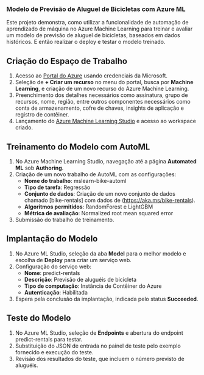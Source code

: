 ### Modelo de Previsão de Aluguel de Bicicletas com Azure ML

Este projeto demonstra, como utilizar a funcionalidade de automação de aprendizado de máquina no Azure Machine Learning para treinar e avaliar um modelo de previsão de aluguel de bicicletas, baseados em dados históricos. E então realizar o deploy e testar o modelo treinado.

## Criação do Espaço de Trabalho

1. Acesso ao [Portal do Azure](https://portal.azure.com) usando credenciais da Microsoft.
2. Seleção de **+ Criar um recurso** no menu do portal, busca por **Machine Learning**, e criação de um novo recurso do Azure Machine Learning.
3. Preenchimento dos detalhes necessários como assinatura, grupo de recursos, nome, região, entre outros componentes necessários como conta de armazenamento, cofre de chaves, insights de aplicação e registro de contêiner.
4. Lançamento do [Azure Machine Learning Studio](https://ml.azure.com) e acesso ao workspace criado.

## Treinamento do Modelo com AutoML

1. No Azure Machine Learning Studio, navegação até a página **Automated ML** sob **Authoring**.
2. Criação de um novo trabalho de AutoML com as configurações:
   - **Nome do trabalho**: mslearn-bike-automl
   - **Tipo de tarefa**: Regressão
   - **Conjunto de dados**: Criação de um novo conjunto de dados chamado [bike-rentals] com dados de (https://aka.ms/bike-rentals).
   - **Algoritmos permitidos**: RandomForest e LightGBM
   - **Métrica de avaliação**: Normalized root mean squared error
3. Submissão do trabalho de treinamento.

## Implantação do Modelo

1. No Azure ML Studio, seleção da aba **Model** para o melhor modelo e escolha de **Deploy** para criar um serviço web.
2. Configuração do serviço web:
   - **Nome**: predict-rentals
   - **Descrição**: Previsão de aluguéis de bicicleta
   - **Tipo de computação**: Instância de Contêiner do Azure
   - **Autenticação**: Habilitada
3. Espera pela conclusão da implantação, indicada pelo status **Succeeded**.

## Teste do Modelo

1. No Azure ML Studio, seleção de **Endpoints** e abertura do endpoint predict-rentals para testar.
2. Substituição do JSON de entrada no painel de teste pelo exemplo fornecido e execução do teste.
3. Revisão dos resultados do teste, que incluem o número previsto de aluguéis.

